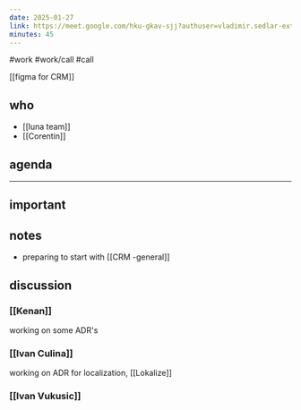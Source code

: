 ```yaml
---
date: 2025-01-27
link: https://meet.google.com/hku-gkav-sjj?authuser=vladimir.sedlar-ext%40aviv-group.com
minutes: 45
---
```

#work #work/call #call

[[figma for CRM]]
## who
- [[luna team]]
- [[Corentin]]

## agenda


---
## important

## notes

- preparing to start with [[CRM -general]]

## discussion

### [[Kenan]]

working on some ADR's

### [[Ivan Culina]]

working on ADR for localization, [[Lokalize]]

### [[Ivan Vukusic]]
